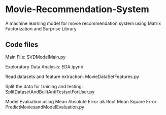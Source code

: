# Movie-Recommendation-System
A machine learning model for movie recommendation system using Matrix Factorization and Surprise Library.

## Code files
Main File: SVDModelMain.py

Exploratory Data Analysis: EDA.ipynb

Read datasets and feature extraction: MovieDataSetFeatures.py

Split the data for training and testing: SplitDatasetAndBuiltAntiTestsetForUser.py

Model Evaluation using Mean Absolute Error a& Root Mean Square Error: PredictMoviesandModelEvaluation.py
